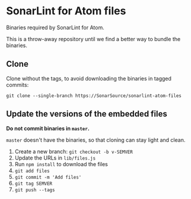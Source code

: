 # SonarLint for Atom files

Binaries required by SonarLint for Atom.

This is a throw-away repository until we find a better way to bundle the binaries.

## Clone

Clone without the tags, to avoid downloading the binaries in tagged commits:

    git clone --single-branch https://SonarSource/sonarlint-atom-files

## Update the versions of the embedded files

**Do not commit binaries in `master`.**

`master` doesn't have the binaries, so that cloning can stay light and clean.

1. Create a new branch: `git checkout -b v-SEMVER`
2. Update the URLs in `lib/files.js`
3. Run `npm install` to download the files
4. `git add files`
5. `git commit -m 'Add files'`
6. `git tag SEMVER`
7. `git push --tags`

